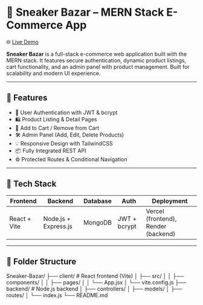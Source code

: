 # 👟 Sneaker Bazar – MERN Stack E-Commerce App

🌐 [Live Demo](https://sneaker-bazar.vercel.app/)

**Sneaker Bazar** is a full-stack e-commerce web application built with the MERN stack. It features secure authentication, dynamic product listings, cart functionality, and an admin panel with product management. Built for scalability and modern UI experience.

---

## 🚀 Features

- 🔐 User Authentication with JWT & bcrypt
- 🛍️ Product Listing & Detail Pages
- 🛒 Add to Cart / Remove from Cart
- 🛠️ Admin Panel (Add, Edit, Delete Products)
- 💡 Responsive Design with TailwindCSS
- 📦 Fully Integrated REST API
- ⚙️ Protected Routes & Conditional Navigation

---

## 🧰 Tech Stack

| Frontend     | Backend              | Database | Auth         | Deployment                          |
| ------------ | -------------------- | -------- | ------------ | ----------------------------------- |
| React + Vite | Node.js + Express.js | MongoDB  | JWT + bcrypt | Vercel (frontend), Render (backend) |

---

## 📂 Folder Structure

Sneaker-Bazar/
├── client/ # React frontend (Vite)
│ ├── src/
│ │ ├── components/
│ │ ├── pages/
│ │ └── App.jsx
│ └── vite.config.js
├── backend/ # Node.js backend
│ ├── controllers/
│ ├── models/
│ ├── routes/
│ └── index.js
└── README.md
